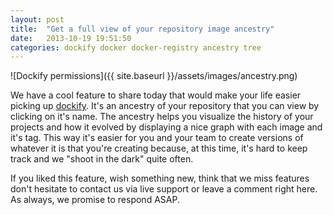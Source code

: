 ```yaml
---
layout: post
title:  "Get a full view of your repository image ancestry"
date:   2013-10-19 19:51:50
categories: dockify docker docker-registry ancestry tree
---
```


![Dockify permissions]({{ site.baseurl }}/assets/images/ancestry.png)

We have a cool feature to share today that would make your life easier picking up [dockify](http://www.dockify.it). It's an ancestry of your repository that you can view by clicking on it's name. The ancestry helps you visualize the history of your projects and how it evolved by displaying a nice graph with each image and it's tag. This way it's easier for you and your team to create versions of whatever it is that you're creating because, at this time, it's hard to keep track and we "shoot in the dark" quite often.

If you liked this feature, wish something new, think that we miss features don't hesitate to contact us via live support or leave a comment right here. As always, we promise to respond ASAP.